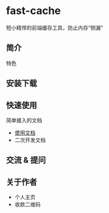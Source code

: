 # fast-cache
短小精悍的前端缓存工具，防止内存“侧漏”

## 简介

特色

## 安装下载



## 快速使用

简单接入的文档

- [使用文档](./doc/use/README.md)
- 二次开发文档


## 交流 & 提问

## 关于作者

- 个人主页
- 收款二维码